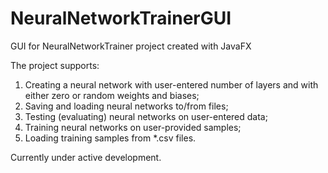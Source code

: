 # NeuralNetworkTrainerGUI
GUI for NeuralNetworkTrainer project created with JavaFX

The project supports:
1) Creating a neural network with user-entered number of layers and with either zero or random weights and biases;
2) Saving and loading neural networks to/from files;
3) Testing (evaluating) neural networks on user-entered data;
4) Training neural networks on user-provided samples;
5) Loading training samples from *.csv files.

Currently under active development.
